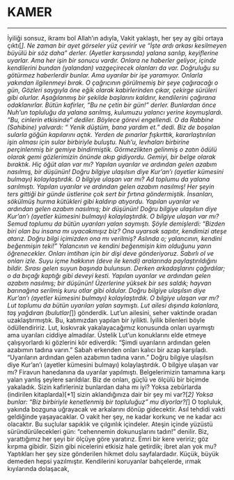 # KAMER
---
İyiliği sonsuz, ikramı bol Allah’ın adıyla,
Vakit yaklaştı, her şey ay gibi ortaya çıktı[*].
Ne zaman bir ayet görseler yüz çevirir ve  “İşte ardı arkası kesilmeyen büyülü bir söz daha” derler.
(Ayetler karşısında) yalana sarılıp, keyiflerine uyarlar. Ama her işin bir sonucu vardır.
Onlara ne haberler geliyor, içinde kendilerini bundan (yalandan) vazgeçirecek olanları da var.
Doğruluğu su götürmez haberlerdir bunlar. Ama uyarılar bir işe yaramıyor.
Onlarla yakından ilgilenmeyi bırak. O çağrıcının görülmemiş bir şeye çağıracağı o gün,
Gözleri saygıyla öne eğik olarak kabirlerinden çıkar, çekirge sürüleri gibi olurlar.
Aşağılanmış bir şekilde başlarını kaldırır, kendilerini çağırana odaklanırlar. Bütün kafirler, “Bu ne çetin bir gün!” derler.
Bunlardan önce Nuh’un topluluğu da yalana sarılmış, kulumuzu yalancı yerine koymuşlardı. “Bu, cinlerin etkisinde“ dediler. Böylece görevi engellendi.
O da Rabbine (Sahibine) yalvardı:  “ Yenik düştüm, bana yardım et.” dedi.
Biz de boşalan sularla göğün kapılarını açtık.
Yerden de pınarlar fışkırttık, kararlaştırılan işin olması için sular birbiriyle buluştu.
Nuh’u, levhaları birbirine perçinlenmiş bir gemiye bindirmiştik.
Görmezlikten gelinmiş o zatın ödülü olarak gemi gözlerimizin önünde akıp gidiyordu.
Gemiyi, bir belge olarak bıraktık. Hiç öğüt alan var mı?
Yapılan uyarılar ve ardından gelen azabım nasılmış, bir düşünün!
Doğru bilgiye ulaşılsın diye Kur’an’ı (ayetler kümesini bulmayı) kolaylaştırdık. O bilgiye ulaşan var mı?
Ad toplumu da yalana sarılmıştı. Yapılan uyarılar ve ardından gelen azabım nasılmış!
Her şeyin ters gittiği bir günde üstlerine çok sert bir fırtına göndermiştik.
İnsanları, sökülmüş hurma kütükleri gibi kaldırıp atıyordu.
Yapılan uyarılar ve ardından gelen azabım nasılmış; bir düşünün!
Doğru bilgiye ulaşılsın diye Kur’an’ı (ayetler kümesini bulmayı) kolaylaştırdık. O bilgiye ulaşan var mı?
Semud toplumu da bütün uyarıları yalan saymıştı.
Şöyle demişlerdi: “Bizden  biri olan bu insana mı uyacakmışız biz? Ona uyarsak sapıtır, kendimizi ateşe atarız.
Doğru bilgi içimizden ona mı verilmiş? Aslında o; yalancının, kendini beğenmişin teki!”
Yalancının ve kendini beğenmişin kim olduğunu yarın öğrenecekler.
Onları imtihan için bir dişi deve gönderiyoruz. Sabırlı ol ve onları izle.
Suyu içme hakkının (deve ile kendi) aralarında paylaştırıldığını bildir. Sırası gelen suyun başında bulunsun.
Derken arkadaşlarını çağırdılar; o da bıçağı kaptığı gibi deveyi kesti.
Yapılan uyarılar ve ardından gelen azabım nasılmış; bir düşünün!
Üzerlerine yüksek bir ses saldık; hayvan barınağına serilmiş kuru otlar gibi oldular.
Doğru bilgiye ulaşılsın diye Kur’an’ı (ayetler kümesini bulmayı) kolaylaştırdık. O bilgiye ulaşan var mı?
Lut toplumu da bütün uyarıları yalan saymıştı.
Lut ailesi dışında kalanlara, taş yağdıran (bulutlar[*]) gönderdik. Lut’un ailesini, seher vaktinde oradan uzaklaştırmıştık.
Bu, katımızdan yapılan bir iyilikti. İyilik bilenleri böyle ödüllendiririz.
Lut, kıskıvrak yakalayacağımız konusunda onları uyarmıştı ama uyarıları ciddiye almadılar.
Üstelik Lut’un konuklarını elde etmeye çalışıyorlardı ki gözlerini kör ediverdik: “Şimdi uyarıların ardından gelen azabımın tadına varın.”
Sabah erkenden onları kalıcı bir azap karşıladı.
“Uyarıların ardından gelen azabımın tadına varın.”
Doğru bilgiye ulaşılsın diye Kur’an’ı (ayetler kümesini bulmayı) kolaylaştırdık. O bilgiye ulaşan var mı?
Firavun hanedanına da uyarılar yapılmıştı.
Belgelerimizin tamamına karşı yalan yanlış şeylere sarıldılar. Biz de onları, güçlü ve ölçülü bir biçimde yakaladık.
Sizin kafirleriniz bunlardan daha mı iyi? Yoksa zebûrlarda (indirilen kitaplarda)[*1] sizin aklandığınıza dair bir şey mi var?[*2]
Yoksa bunlar: “Biz birbiriyle kenetlenmiş bir topluluğuz” mu diyorlar?[*]
O topluluk, yakında bozguna uğrayacak ve arkalarını dönüp gidecektir.
Asıl tehdidi vakti geldiğinde yaşayacaklar. O vakit her şey, ne kadar korkunç ve ne kadar acı olacaktır.
Bu suçlular sapıklık ve çılgınlık içindeler.
Ateşin içinde yüzüstü süründürülecekleri gün: “cehennemin dokunuşlarını tadın!” denilir.
Biz, yarattığımız her şeyi bir ölçüye göre yaratırız.
Emri bir kere veririz; göz kırpma gibidir.
Sizin gibi nicelerini etkisiz hale getirdik; ibret alan yok mu?
Yaptıkları her şey size gönderilen hikmet dolu sayfalardadır.
Küçük, büyük demeden hepsi yazılmıştır.
Kendilerini koruyanlar bahçelerde, ırmak kıyılarında dolaşacak,